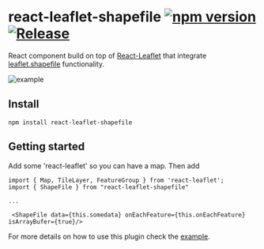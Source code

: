 # react-leaflet-shapefile [![npm version](https://img.shields.io/badge/npm-2.0.0-blue.svg)](https://www.npmjs.com/package/react-leaflet-shapefile)[![Release](https://github.com/TA-Geoforce/react-leaflet-shapefile-v2/actions/workflows/node.js.yml/badge.svg)](https://github.com/TA-Geoforce/react-leaflet-shapefile-v2/actions/workflows/node.js.yml)

React component build on top of [React-Leaflet](https://github.com/PaulLeCam/react-leaflet) that integrate [leaflet.shapefile](https://github.com/calvinmetcalf/leaflet.shapefile) functionality.

![example](images/example.gif)

## Install

```
npm install react-leaflet-shapefile
```

## Getting started

Add some 'react-leaflet' so you can have a map.
Then add

```
import { Map, TileLayer, FeatureGroup } from 'react-leaflet';
import { ShapeFile } from "react-leaflet-shapefile"

...

 <ShapeFile data={this.somedata} onEachFeature={this.onEachFeature} isArrayBufer={true}/>

```

For more details on how to use this plugin check the [example](https://github.com/Charmatzis/react-leaflet-shapefile/tree/master/example).


